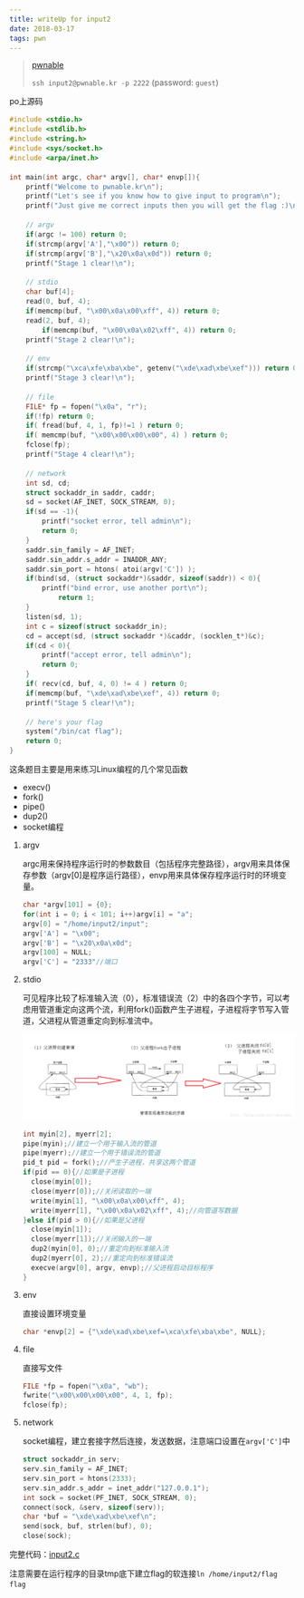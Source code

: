 ```yaml
---
title: writeUp for input2
date: 2018-03-17
tags: pwn
---
```


> [pwnable](http://pwnable.kr)
>
> `ssh input2@pwnable.kr -p 2222` (password: `guest`)
<!-- more -->
po上源码
```c
#include <stdio.h>
#include <stdlib.h>
#include <string.h>
#include <sys/socket.h>
#include <arpa/inet.h>

int main(int argc, char* argv[], char* envp[]){
    printf("Welcome to pwnable.kr\n");
    printf("Let's see if you know how to give input to program\n");
    printf("Just give me correct inputs then you will get the flag :)\n");

    // argv
    if(argc != 100) return 0;
    if(strcmp(argv['A'],"\x00")) return 0;
    if(strcmp(argv['B'],"\x20\x0a\x0d")) return 0;
    printf("Stage 1 clear!\n"); 

    // stdio
    char buf[4];
    read(0, buf, 4);
    if(memcmp(buf, "\x00\x0a\x00\xff", 4)) return 0;
    read(2, buf, 4);
        if(memcmp(buf, "\x00\x0a\x02\xff", 4)) return 0;
    printf("Stage 2 clear!\n");
    
    // env
    if(strcmp("\xca\xfe\xba\xbe", getenv("\xde\xad\xbe\xef"))) return 0;
    printf("Stage 3 clear!\n");

    // file
    FILE* fp = fopen("\x0a", "r");
    if(!fp) return 0;
    if( fread(buf, 4, 1, fp)!=1 ) return 0;
    if( memcmp(buf, "\x00\x00\x00\x00", 4) ) return 0;
    fclose(fp);
    printf("Stage 4 clear!\n"); 

    // network
    int sd, cd;
    struct sockaddr_in saddr, caddr;
    sd = socket(AF_INET, SOCK_STREAM, 0);
    if(sd == -1){
        printf("socket error, tell admin\n");
        return 0;
    }
    saddr.sin_family = AF_INET;
    saddr.sin_addr.s_addr = INADDR_ANY;
    saddr.sin_port = htons( atoi(argv['C']) );
    if(bind(sd, (struct sockaddr*)&saddr, sizeof(saddr)) < 0){
        printf("bind error, use another port\n");
            return 1;
    }
    listen(sd, 1);
    int c = sizeof(struct sockaddr_in);
    cd = accept(sd, (struct sockaddr *)&caddr, (socklen_t*)&c);
    if(cd < 0){
        printf("accept error, tell admin\n");
        return 0;
    }
    if( recv(cd, buf, 4, 0) != 4 ) return 0;
    if(memcmp(buf, "\xde\xad\xbe\xef", 4)) return 0;
    printf("Stage 5 clear!\n");

    // here's your flag
    system("/bin/cat flag");    
    return 0;
}
```
这条题目主要是用来练习Linux编程的几个常见函数

- execv()
- fork()
- pipe()
- dup2()
- socket编程

1. argv

   argc用来保持程序运行时的参数数目（包括程序完整路径），argv用来具体保存参数（argv[0]是程序运行路径），envp用来具体保存程序运行时的环境变量。

   ```c
   char *argv[101] = {0};
   for(int i = 0; i < 101; i++)argv[i] = "a"; 
   argv[0] = "/home/input2/input";
   argv['A'] = "\x00";
   argv['B'] = "\x20\x0a\x0d";
   argv[100] = NULL;
   argv['C'] = "2333"//端口
   ```

2. stdio

   可见程序比较了标准输入流（0），标准错误流（2）中的各四个字节，可以考虑用管道重定向这两个流，利用fork()函数产生子进程，子进程将字节写入管道，父进程从管道重定向到标准流中。

   ![](/images/20170509162502566.png)
   ```c
   int myin[2], myerr[2];
   pipe(myin);//建立一个用于输入流的管道
   pipe(myerr);//建立一个用于错误流的管道
   pid_t pid = fork();//产生子进程，共享这两个管道
   if(pid == 0){//如果是子进程
     close(myin[0]);
     close(myerr[0]);//关闭读取的一端
     write(myin[1], "\x00\x0a\x00\xff", 4);
     write(myerr[1], "\x00\x0a\x02\xff", 4);//向管道写数据
   }else if(pid > 0){//如果是父进程
     close(myin[1]);
     close(myerr[1]);//关闭输入的一端
     dup2(myin[0], 0);//重定向到标准输入流
     dup2(myerr[0], 2);//重定向到标准错误流
     execve(argv[0], argv, envp);//父进程启动目标程序
   }
   ```

3. env

   直接设置环境变量

   ```c
   char *envp[2] = {"\xde\xad\xbe\xef=\xca\xfe\xba\xbe", NULL};
   ```

4. file

   直接写文件

   ```c
   FILE *fp = fopen("\x0a", "wb");
   fwrite("\x00\x00\x00\x00", 4, 1, fp);
   fclose(fp);
   ```

5. network

   socket编程，建立套接字然后连接，发送数据，注意端口设置在`argv['C']`中

   ```c
   struct sockaddr_in serv;
   serv.sin_family = AF_INET;
   serv.sin_port = htons(2333);
   serv.sin_addr.s_addr = inet_addr("127.0.0.1");
   int sock = socket(PF_INET, SOCK_STREAM, 0);
   connect(sock, &serv, sizeof(serv));
   char *buf = "\xde\xad\xbe\xef\n";
   send(sock, buf, strlen(buf), 0);
   close(sock);
   ```

完整代码：[input2.c](https://raw.githubusercontent.com/void0red/code/master/pwnable/input2.c)

注意需要在运行程序的目录tmp底下建立flag的软连接`ln /home/input2/flag flag`

